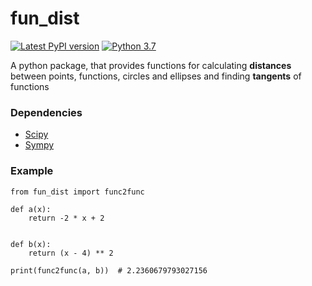 # fun_dist

[![Latest PyPI version](https://img.shields.io/pypi/v/fun-dist.svg)](https://pypi.org/project/fun-dist/0.0.1/)
[![Python 3.7](https://img.shields.io/badge/python-3.7-blue.svg)](https://www.python.org/downloads/release/python-370/)

A python package, that provides functions for calculating **distances** between points, functions, circles and ellipses and finding **tangents** of functions

### Dependencies
* [Scipy](https://github.com/scipy/scipy)
* [Sympy](https://github.com/sympy/sympy)

### Example
```
from fun_dist import func2func

def a(x):
    return -2 * x + 2


def b(x):
    return (x - 4) ** 2

print(func2func(a, b))  # 2.2360679793027156
```